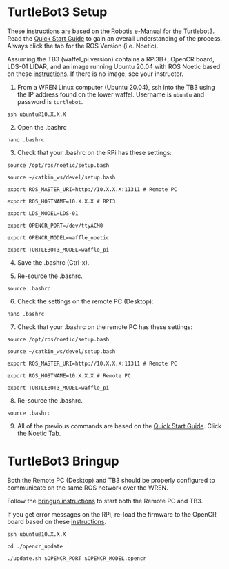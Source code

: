 # TurtleBot3 Setup

These instructions are based on the [Robotis e-Manual](https://emanual.robotis.com/docs/en/platform/turtlebot3/overview/) for the Turtlebot3. Read the [Quick Start Guide](https://emanual.robotis.com/docs/en/platform/turtlebot3/quick-start/) to gain an overall understanding of the process. Always click the tab for the ROS Version (i.e. Noetic).  

Assuming the TB3 (waffel_pi version) contains a RPi3B+, OpenCR board, LDS-01 LIDAR, and an image running Ubuntu 20.04 with ROS Noetic based on these [instructions](https://emanual.robotis.com/docs/en/platform/turtlebot3/sbc_setup/#sbc-setup). If there is no image, see your instructor.

1. From a WREN Linux computer (Ubuntu 20.04), ssh into the TB3 using the IP address found on the lower waffel. Username is `ubuntu` and password is `turtlebot`.

`ssh ubuntu@10.X.X.X`

2. Open the .bashrc

`nano .bashrc`

3. Check that your .bashrc on the RPi has these settings:

`source /opt/ros/noetic/setup.bash`

`source ~/catkin_ws/devel/setup.bash`

`export ROS_MASTER_URI=http://10.X.X.X:11311 # Remote PC`

`export ROS_HOSTNAME=10.X.X.X # RPI3`

`export LDS_MODEL=LDS-01`

`export OPENCR_PORT=/dev/ttyACM0`

`export OPENCR_MODEL=waffle_noetic`

`export TURTLEBOT3_MODEL=waffle_pi`

4. Save the .bashrc (Ctrl-x).

5. Re-source the .bashrc.

`source .bashrc`

6. Check the settings on the remote PC (Desktop):

`nano .bashrc`

 7. Check that your .bashrc on the remote PC has these settings:

`source /opt/ros/noetic/setup.bash`

`source ~/catkin_ws/devel/setup.bash`

`export ROS_MASTER_URI=http://10.X.X.X:11311 # Remote PC`

`export ROS_HOSTNAME=10.X.X.X # Remote PC`

`export TURTLEBOT3_MODEL=waffle_pi`

8. Re-source the .bashrc.

`source .bashrc`

9. All of the previous commands are based on the [Quick Start Guide](https://emanual.robotis.com/docs/en/platform/turtlebot3/quick-start/). Click the Noetic Tab.

# TurtleBot3 Bringup

Both the Remote PC (Desktop) and TB3 should be properly configured to communicate on the same ROS network over the WREN.

Follow the [bringup instructions](https://emanual.robotis.com/docs/en/platform/turtlebot3/bringup/#bringup) to start both the Remote PC and TB3. 

If you get error messages on the RPi, re-load the firmware to the OpenCR board based on these [instructions](https://emanual.robotis.com/docs/en/platform/turtlebot3/opencr_setup/#opencr-setup).

`ssh ubuntu@10.X.X.X`

`cd ./opencr_update`

`./update.sh $OPENCR_PORT $OPENCR_MODEL.opencr`



